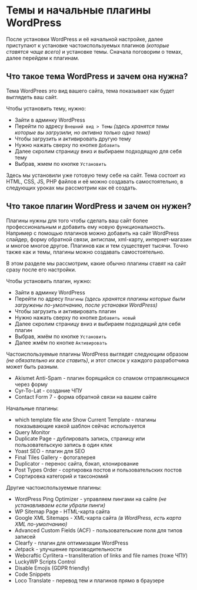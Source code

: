 # Темы и начальные плагины WordPress
После установки WordPress и её начальной настройке, далее приступают к установке частоиспользуемых плагинов *(которые ставятся чаще всего)* и установке темы. Сначала поговорим о темах, далее перейдем к плагинам.

## Что такое тема WordPress и зачем она нужна?
Тема WordPrees это вид вашего сайта, тема показывает как будет выглядеть ваш сайт.

Чтобы установить тему, нужно:
- Зайти в админку WordPress
- Перейти по адресу `Внешний вид > Темы` *(здесь хранятся темы которые вы загрузили, но активна только одна тема)*
- Чтобы загрузить и активировать другую тему
- Нужно нажать сверху по кнопке `Добавить`
- Далее скролим страницу вниз и выбираем подходящую для себя тему
- Выбрав, жмем по кнопке `Установить`

Здесь мы установили уже готовую тему себе на сайт. Тема состоит из HTML, CSS, JS, PHP файлов и её можно создавать самостоятельно, в следующих уроках мы рассмотрим как её создать.

## Что такое плагин WordPress и зачем он нужен?
Плагины нужны для того чтобы сделать ваш сайт более профессиональным и добавить ему новую функциональность. Например с помощью плагинов можно добавить на сайт WordPress слайдер, форму обратной связи, антиспам, xml-карту, интернет-магазин и многое многое другое. Плагинов как и тем существует тысячи. Точно также как и темы, плагины можно создавать самостоятельно.

В этом разделе мы рассмотрим, какие обычно плагины ставят на сайт сразу после его настройки.

Чтобы установить плагин, нужно:
- Зайти в админку WordPress
- Перейти по адресу `Плагины` *(здесь хранятся плагины которые были загружены по-умолчанию, после установки WordPress)*
- Чтобы загрузить и активировать плагин
- Нужно нажать сверху по кнопке `Добавить новый`
- Далее скролим страницу вниз и выбираем подходящий для себя плагин
- Выбрав, жмём по кнопке `Установить`
- Далее жмём по кнопке `Активировать`

Частоиспользуемые плагины WordPress выглядят следующим образом *(не обязательно их все ставить)*, и этот список у каждого разработчика может быть разным.

- Akismet Anti-Spam - плагин борящийся со спамом отправляющимся через форму
- Cyr-To-Lat - создание ЧПУ
- Contact Form 7 - форма обратной связи на вашем сайте

Начальные плагины:
- which template file или Show Current Template - плагины показывающие какой шаблон сейчас используется
- Query Monitor
- Duplicate Page - дублировать запись, страницу или пользовательскую запись в один клик
- Yoast SEO - плагин для SEO
- Final Tiles Gallery - фотогалерея
- Duplicator - перенос сайта, бэкап, клонирование
- Post Types Order - сортировка постов и пользовательских постов
- Сортировка категорий и таксономий

Другие частоиспользуемые плагины:
- WordPress Ping Optimizer - управляем пингами на сайте *(не устанавливаем если убрали пинги)*
- WP Sitemap Page - HTML-карта сайта
- Google XML Sitemaps - XML-карта сайта *(в WordPress, есть карта XML по-умолчанию)*
- Advanced Custom Fields (ACF) - пользовательские поля для типов записей
- Clearfy - плагин для оптимизации WordPress
- Jetpack - улучшение производительности
- Webcraftic Cyrlitera – transliteration of links and file names (тоже ЧПУ)
- LuckyWP Scripts Control
- Disable Emojis (GDPR friendly)
- Code Snippets
- Loco Translate - перевод тем и плагинов прямо в браузере
